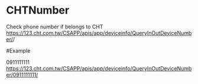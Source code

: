 # CHTNumber
Check phone number if belongs to CHT
  https://123.cht.com.tw/CSAPP/apis/app/deviceinfo/QueryInOutDeviceNumber/<phonenumber>/
  
#Example

0911111111
  https://123.cht.com.tw/CSAPP/apis/app/deviceinfo/QueryInOutDeviceNumber/0911111111/
